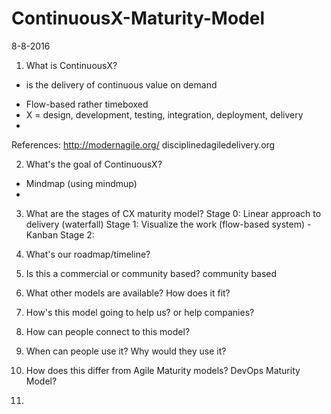 # ContinuousX-Maturity-Model

8-8-2016
1. What is ContinuousX?
- is the delivery of continuous value on demand 
* Flow-based rather timeboxed
* X = design, development, testing, integration, deployment, delivery
* 
References:
http://modernagile.org/
disciplinedagiledelivery.org

2. What's the goal of ContinuousX?
* Mindmap (using mindmup)
* 
3. What are the stages of CX maturity model?
Stage 0: Linear approach to delivery (waterfall)
Stage 1: Visualize the work (flow-based system) - Kanban
Stage 2: 

2. What's our roadmap/timeline?
3. Is this a commercial or community based? community based 
4. What other models are available? How does it fit?
5. How's this model going to help us? or help companies? 
6. How can people connect to this model? 
7. When can people use it? Why would they use it?
8. How does this differ from Agile Maturity models? DevOps Maturity Model?
9. 
